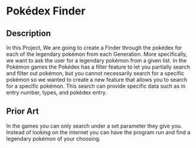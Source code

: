 # Pokédex Finder
## Description
In this Project, We are going to create a Finder through the pokédex for each of the legendary pokémon from each Generation. 
More specifically, we want to ask the user for a legendary pokémon from a given list.
In the Pokémon games the Pokédex has a filter feature to let you  partially search and filter out pokémon, 
but you cannot necessarily search for a specific pokémon so we wanted to create a new feature that allows you to search for a specific pokémon.
This search can provide specific data such as in entry number, types, and pokédex entry.

## Prior Art
 In the games you can only search under a set parameter they give you. Instead of looking on the internet you can have the program run and find a legendary pokémon of your choosing.
